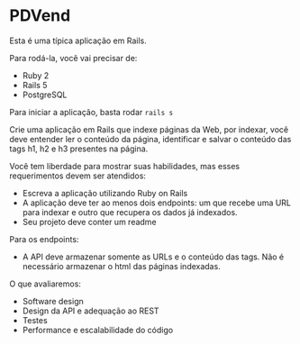 # PDVend

Esta é uma típica aplicação em Rails.

Para rodá-la, você vai precisar de:

- Ruby 2
- Rails 5
- PostgreSQL

Para iniciar a aplicação, basta rodar `rails s`

Crie uma aplicação em Rails que indexe páginas da Web, por indexar, você deve entender ler o conteúdo da página, identificar e salvar o conteúdo das tags h1, h2 e h3 presentes na página.

Você tem liberdade para mostrar suas habilidades, mas esses requerimentos devem ser atendidos:
- Escreva a aplicação utilizando Ruby on Rails
- A aplicação deve ter ao menos dois endpoints: um que recebe uma URL para indexar e outro que recupera os dados já indexados.
- Seu projeto deve conter um readme

Para os endpoints:
- A API deve armazenar somente as URLs e o conteúdo das tags. Não é necessário armazenar o html das páginas indexadas.

O que avaliaremos:
- Software design
- Design da API e adequação ao REST
- Testes
- Performance e escalabilidade do código
